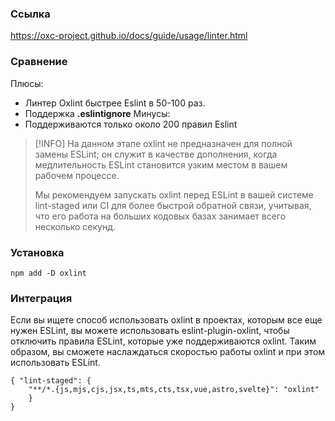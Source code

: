 ### Ссылка
https://oxc-project.github.io/docs/guide/usage/linter.html
### Сравнение

Плюсы:
- Линтер Oxlint быстрее Eslint в 50-100 раз.
- Поддержка **.eslintignore**
Минусы:
- Поддерживаются только около 200 правил Eslint


> [!INFO]
> На данном этапе oxlint не предназначен для полной замены ESLint; он служит в качестве дополнения, когда медлительность ESLint становится узким местом в вашем рабочем процессе.  
>   
> Мы рекомендуем запускать oxlint перед ESLint в вашей системе lint-staged или CI для более быстрой обратной связи, учитывая, что его работа на больших кодовых базах занимает всего несколько секунд.


### Установка

```
npm add -D oxlint
```

### Интеграция

Если вы ищете способ использовать oxlint в проектах, которым все еще нужен ESLint, вы можете использовать eslint-plugin-oxlint, чтобы отключить правила ESLint, которые уже поддерживаются oxlint. Таким образом, вы сможете наслаждаться скоростью работы oxlint и при этом использовать ESLint.

```
{ "lint-staged": { 
	"**/*.{js,mjs,cjs,jsx,ts,mts,cts,tsx,vue,astro,svelte}": "oxlint" 
	} 
}
```

